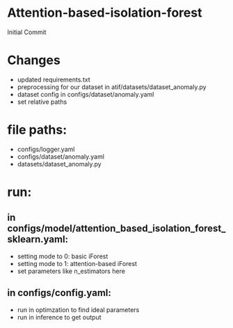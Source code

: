 # Attention-based-isolation-forest

Initial Commit

# Changes

 - updated requirements.txt
 - preprocessing for our dataset in atif/datasets/dataset_anomaly.py
 - dataset config in configs/dataset/anomaly.yaml
 - set relative paths

# file paths:

 - configs/logger.yaml
 - configs/dataset/anomaly.yaml
 - datasets/dataset_anomaly.py

# run:

## in configs/model/attention_based_isolation_forest_sklearn.yaml:

 - setting mode to 0: basic iForest
 - setting mode to 1: attention-based iForest
 - set parameters like n_estimators here 

## in configs/config.yaml:

 - run in optimzation to find ideal parameters
 - run in inference to get output
